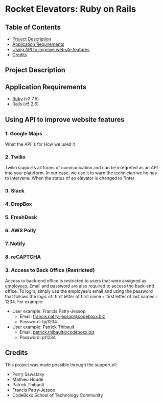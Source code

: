 # Rocket Elevators: Ruby on Rails <!-- omit in toc -->

## Table of Contents <!-- omit in toc -->

- [Project Description](#project-description)
- [Application Requirements](#application-requirements)
- [Using API to improve website features](#using-api-to-improve-website-features)
- [Credits](#credits)

## Project Description



## Application Requirements

-   [Ruby](https://www.ruby-lang.org/en/downloads/) (v2.7.5)
-   [Rails](https://rubyonrails.org/) (v5.2.6)

## Using API to improve website features

### 1. Google Maps
What the API is for
How we used it
### 2. Twilio
Twilio supports all forms of communication and can be integreted as an API into your plateform. In our case, we use it to warn the technician we he has to intervene. When the status of an elevator is changed to "Inter

### 3. Slack

### 4. DropBox

### 5. FreahDesk

### 6. AWS Polly

### 7. Notify

### 8. reCAPTCHA





### 3. Access to Back Office (Restricted)
Access to back-end office is restricted to users that were assigned as [employees](https://docs.google.com/spreadsheets/d/1-S0updscUGOpBpFE-2plFBJlVkCseOUuUpp7nu5e-fY/edit#gid=1786076246). Email and password are also required to access the back-end office. To login, simply use the employee's email and using the password that follows the logic of: first letter of first name + first letter of last names + 1234. For example:
  * User example: Francis Patry-Jessop
    * Email: francis.patry-jessop@codeboxx.biz
    * Password: fpj1234
  * User example: Patrick Thibault
    * Email: patrick.thibault@codeboxx.biz
    * Password: pt1234

## Credits

This project was made possible through the support of:

-   Perry Sawatzky
-   Mathieu	Houde
-   Patrick Thibault
-   Francis Patry-Jessop
-   CodeBoxx School of Technology Community

